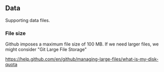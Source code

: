 ## Data ##

Supporting data files.

### File size ###

Github imposes a maximum file size of 100 MB. If we need larger files, we might consider "Git Large File Storage"

https://help.github.com/en/github/managing-large-files/what-is-my-disk-quota
